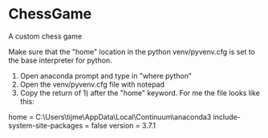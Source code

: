 # ChessGame
A custom chess game

Make sure that the "home" location in the python venv/pyvenv.cfg is set to the base interpreter for python. 
1) Open anaconda prompt and type in "where python"
2) Open the venv/pyvenv.cfg file with notepad
2) Copy the return of 1) after the "home" keyword. For me the file looks like this:

home = C:\Users\tijme\AppData\Local\Continuum\anaconda3
include-system-site-packages = false
version = 3.7.1 